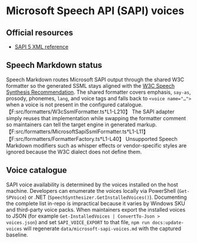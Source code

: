 # Microsoft Speech API (SAPI) voices

## Official resources

- [SAPI 5 XML reference](https://learn.microsoft.com/previous-versions/windows/desktop/ms720163(v=vs.85))

## Speech Markdown status

Speech Markdown routes Microsoft SAPI output through the shared W3C formatter so the generated SSML stays aligned with the [W3C Speech Synthesis Recommendation](https://www.w3.org/TR/speech-synthesis/). The shared formatter covers emphasis, `say-as`, prosody, phonemes, `lang`, and voice tags and falls back to `<voice name="…">` when a voice is not present in the configured catalogue.【F:src/formatters/W3cSsmlFormatter.ts†L1-L210】 The SAPI adapter simply reuses that implementation while swapping the formatter comment so maintainers can tell the target engine in generated markup.【F:src/formatters/MicrosoftSapiSsmlFormatter.ts†L1-L11】【F:src/formatters/FormatterFactory.ts†L1-L40】 Unsupported Speech Markdown modifiers such as whisper effects or vendor-specific styles are ignored because the W3C dialect does not define them.

## Voice catalogue

SAPI voice availability is determined by the voices installed on the host machine. Developers can enumerate the voices locally via PowerShell (`Get-SPVoice`) or .NET (`SpeechSynthesizer.GetInstalledVoices()`). Documenting the complete list in-repo is impractical because it varies by Windows SKU and third-party voice packs. When maintainers export the installed voices to JSON (for example `Get-InstalledVoices | ConvertTo-Json > voices.json`) and set `SAPI_VOICE_EXPORT` to that file, `npm run docs:update-voices` will regenerate `data/microsoft-sapi-voices.md` with the captured baseline.
